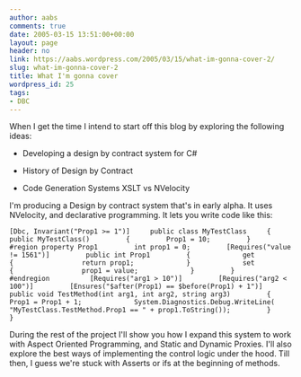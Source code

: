```yaml
---
author: aabs
comments: true
date: 2005-03-15 13:51:00+00:00
layout: page
header: no
link: https://aabs.wordpress.com/2005/03/15/what-im-gonna-cover-2/
slug: what-im-gonna-cover-2
title: What I'm gonna cover
wordpress_id: 25
tags:
- DBC
---
```


When I get the time I intend to start off this blog by exploring the following ideas:



	
  * Developing a design by contract system for C#

	
  * History of Design by Contract

	
  * Code Generation Systems XSLT vs NVelocity


I'm producing a Design by contract system that's in early alpha. It uses NVelocity, and declarative programming. It lets you write code like this:


    
    [Dbc, Invariant("Prop1 >= 1")]     public class MyTestClass     {         public MyTestClass()         {         Prop1 = 10;         }         #region property Prop1         int prop1 = 0;         [Requires("value != 1561")]         public int Prop1         {             get             {                 return prop1;             }             set             {                 prop1 = value;             }         }         #endregion          [Requires("arg1 > 10")]         [Requires("arg2 < 100")]         [Ensures("$after(Prop1) == $before(Prop1) + 1")]         public void TestMethod(int arg1, int arg2, string arg3)         {             Prop1 = Prop1 + 1;             System.Diagnostics.Debug.WriteLine( "MyTestClass.TestMethod.Prop1 == " + prop1.ToString());         }     }


During the rest of the project I'll show you how I expand this system to work with Aspect Oriented Programming, and Static and Dynamic Proxies. I'll also explore the best ways of implementing the control logic under the hood.
Till then, I guess we're stuck with Asserts or ifs at the beginning of methods.
